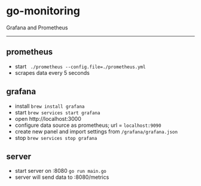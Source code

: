 # go-monitoring
Grafana and Prometheus

___

## prometheus
- start ` ./prometheus --config.file=./prometheus.yml`
- scrapes data every 5 seconds


## grafana
- install `brew install grafana`
- start `brew services start grafana`
- open http://localhost:3000
- configure data source as prometheus; url = `localhost:9090`
- create new panel and import settings from `/grafana/grafana.json` 
- stop `brew services stop grafana`

## server
- start server on :8080 `go run main.go`
- server will send data to :8080/metrics